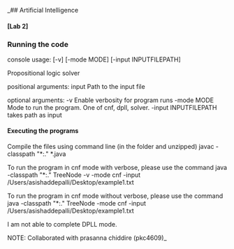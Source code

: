 _## Artificial Intelligence
#### [Lab 2]


### Running the code

console
usage:  [-v] [-mode MODE] [-input INPUTFILEPATH] 

Propositional logic solver

positional arguments:
input  Path to the input file

optional arguments:
  -v          Enable verbosity for program runs
  -mode MODE  Mode to run the program. One of cnf, dpll, solver.
  -input INPUTFILEPATH takes path as input


#### Executing the programs

Compile the files using command line (in the folder and unzipped)
javac -classpath "*:." *.java

To run the program in cnf mode with verbose, please use the command
java -classpath "*:." TreeNode -v -mode cnf -input /Users/asishaddepalli/Desktop/example1.txt

To run the program in cnf mode without verbose, please use the command
java -classpath "*:." TreeNode -mode cnf -input /Users/asishaddepalli/Desktop/example1.txt

I am not able to complete DPLL mode.


NOTE: Collaborated with prasanna chiddire (pkc4609)_

